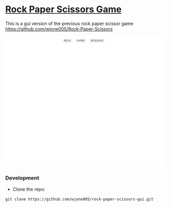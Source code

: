 [Rock Paper Scissors Game](https://github.com/wjone005/Rock-Paper-Scissors)
=========

This is a gui version of the previous rock paper scissor game https://github.com/wjone005/Rock-Paper-Scissors

![](active_game.gif)

### Development

- Clone the repo:
```
git clone https://github.com/wjone005/rock-paper-scissors-gui.git
```
